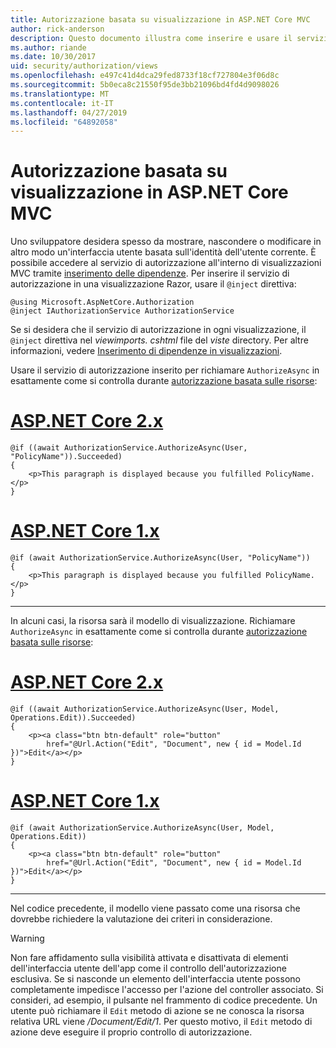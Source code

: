 ```yaml
---
title: Autorizzazione basata su visualizzazione in ASP.NET Core MVC
author: rick-anderson
description: Questo documento illustra come inserire e usare il servizio di autorizzazione all'interno di una visualizzazione Razor di ASP.NET Core.
ms.author: riande
ms.date: 10/30/2017
uid: security/authorization/views
ms.openlocfilehash: e497c41d4dca29fed8733f18cf727804e3f06d8c
ms.sourcegitcommit: 5b0eca8c21550f95de3bb21096bd4fd4d9098026
ms.translationtype: MT
ms.contentlocale: it-IT
ms.lasthandoff: 04/27/2019
ms.locfileid: "64892058"
---
```

# <a name="view-based-authorization-in-aspnet-core-mvc"></a>Autorizzazione basata su visualizzazione in ASP.NET Core MVC

Uno sviluppatore desidera spesso da mostrare, nascondere o modificare in altro modo un'interfaccia utente basata sull'identità dell'utente corrente. È possibile accedere al servizio di autorizzazione all'interno di visualizzazioni MVC tramite [inserimento delle dipendenze](xref:fundamentals/dependency-injection). Per inserire il servizio di autorizzazione in una visualizzazione Razor, usare il `@inject` direttiva:

```cshtml
@using Microsoft.AspNetCore.Authorization
@inject IAuthorizationService AuthorizationService
```

Se si desidera che il servizio di autorizzazione in ogni visualizzazione, il `@inject` direttiva nel *viewimports. cshtml* file del *viste* directory. Per altre informazioni, vedere [Inserimento di dipendenze in visualizzazioni](xref:mvc/views/dependency-injection).

Usare il servizio di autorizzazione inserito per richiamare `AuthorizeAsync` in esattamente come si controlla durante [autorizzazione basata sulle risorse](xref:security/authorization/resourcebased#security-authorization-resource-based-imperative):

# <a name="aspnet-core-2xtabaspnetcore2x"></a>[ASP.NET Core 2.x](#tab/aspnetcore2x)

```cshtml
@if ((await AuthorizationService.AuthorizeAsync(User, "PolicyName")).Succeeded)
{
    <p>This paragraph is displayed because you fulfilled PolicyName.</p>
}
```

# <a name="aspnet-core-1xtabaspnetcore1x"></a>[ASP.NET Core 1.x](#tab/aspnetcore1x)

```cshtml
@if (await AuthorizationService.AuthorizeAsync(User, "PolicyName"))
{
    <p>This paragraph is displayed because you fulfilled PolicyName.</p>
}
```

---

In alcuni casi, la risorsa sarà il modello di visualizzazione. Richiamare `AuthorizeAsync` in esattamente come si controlla durante [autorizzazione basata sulle risorse](xref:security/authorization/resourcebased#security-authorization-resource-based-imperative):

# <a name="aspnet-core-2xtabaspnetcore2x"></a>[ASP.NET Core 2.x](#tab/aspnetcore2x)

```cshtml
@if ((await AuthorizationService.AuthorizeAsync(User, Model, Operations.Edit)).Succeeded)
{
    <p><a class="btn btn-default" role="button"
        href="@Url.Action("Edit", "Document", new { id = Model.Id })">Edit</a></p>
}
```

# <a name="aspnet-core-1xtabaspnetcore1x"></a>[ASP.NET Core 1.x](#tab/aspnetcore1x)

```cshtml
@if (await AuthorizationService.AuthorizeAsync(User, Model, Operations.Edit))
{
    <p><a class="btn btn-default" role="button"
        href="@Url.Action("Edit", "Document", new { id = Model.Id })">Edit</a></p>
}
```

---

Nel codice precedente, il modello viene passato come una risorsa che dovrebbe richiedere la valutazione dei criteri in considerazione.

> [!WARNING]
> Non fare affidamento sulla visibilità attivata e disattivata di elementi dell'interfaccia utente dell'app come il controllo dell'autorizzazione esclusiva. Se si nasconde un elemento dell'interfaccia utente possono completamente impedisce l'accesso per l'azione del controller associato. Si consideri, ad esempio, il pulsante nel frammento di codice precedente. Un utente può richiamare il `Edit` metodo di azione se ne conosca la risorsa relativa URL viene */Document/Edit/1*. Per questo motivo, il `Edit` metodo di azione deve eseguire il proprio controllo di autorizzazione.
